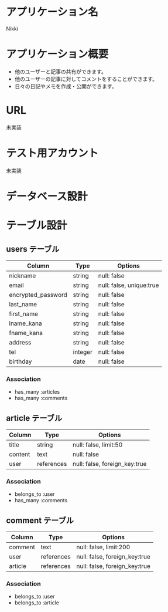 # アプリケーション名
Nikki

# アプリケーション概要
- 他のユーザーと記事の共有ができます。
- 他のユーザーの記事に対してコメントをすることができます。
- 日々の日記やメモを作成・公開ができます。

# URL
未実装

# テスト用アカウント
未実装

# データベース設計


# テーブル設計

## users テーブル

| Column                  | Type    | Options                  |
| ----------------------- | ------- | ------------------------ |
| nickname                | string  | null: false              |
| email                   | string  | null: false, unique:true |
| encrypted_password      | string  | null: false              |
| last_name               | string  | null: false              |
| first_name              | string  | null: false              |
| lname_kana              | string  | null: false              |
| fname_kana              | string  | null: false              |
| address                 | string  | null: false              |
| tel                     | integer | null: false              |
| birthday                | date    | null: false              |

### Association

- has_many :articles
- has_many :comments

## article テーブル

| Column             | Type       | Options                           |
| ------------------ | -----------| --------------------------------- |
| title              | string     | null: false, limit:50             |
| content            | text       | null: false                       |
| user               | references | null: false, foreign_key:true     |

<!-- imageはActiveStorageにて実装予定 -->

### Association

- belongs_to :user
- has_many :comments

## comment テーブル

| Column           | Type         | Options                        |
| ---------------- | ------------ | ------------------------------ |
| comment          | text         | null: false, limit:200         |
| user             | references   | null: false, foreign_key:true  |
| article          | references   | null: false, foreign_key:true  |

### Association

- belongs_to :user
- belongs_to :article
